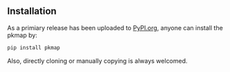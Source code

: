 
## Installation

As a primiary release has been uploaded to [PyPI.org](https://pypi.org/project/pkmap/),
anyone can install the pkmap by:

```bash
pip install pkmap
```

Also, directly cloning or manually copying is always welcomed.
